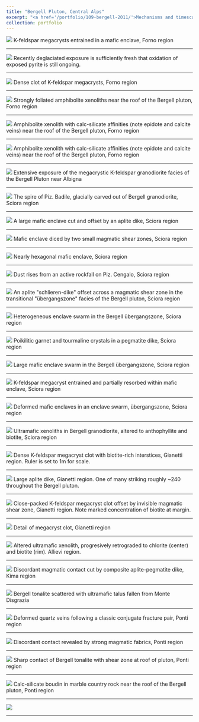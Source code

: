 ```yaml
---
title: "Bergell Pluton, Central Alps"
excerpt: "<a href='/portfolio/109-bergell-2011/'>Mechanisms and timescales of pluton emplacement<img src='/images/Albigna1.jpg'></a>"
collection: portfolio
---
```


<a href='/images/BergellMegacrystEnclave1.jpg'><img src='/images/BergellMegacrystEnclave1.jpg'></a>
K-feldspar megacrysts entrained in a mafic enclave, Forno region

---

<a href='/images/BergellPyrite.jpg'><img src='/images/BergellPyrite.jpg'></a>
Recently deglaciated exposure is sufficiently fresh that oxidation of exposed pyrite is still ongoing.

---

<a href='/images/BergellMegacrystClot1.jpg'><img src='/images/BergellMegacrystClot1.jpg'></a>
Dense clot of K-feldspar megacrysts, Forno region

---

<a href='/images/BergellAmphiboliteXenolith1.jpg'><img src='/images/BergellAmphiboliteXenolith1.jpg'></a>
Strongly foliated amphibolite xenoliths near the roof of the Bergell pluton, Forno region

---

<a href='/images/BergellAmphiboliteXenolith2.jpg'><img src='/images/BergellAmphiboliteXenolith2.jpg'></a>
Amphibolite xenolith with calc-silicate affinities (note epidote and calcite veins) near the roof of the Bergell pluton, Forno region

---

<a href='/images/BergellAmphiboliteXenolith2.jpg'><img src='/images/BergellAmphiboliteXenolith2.jpg'></a>
Amphibolite xenolith with calc-silicate affinities (note epidote and calcite veins) near the roof of the Bergell pluton, Forno region

---

<a href='/images/Albigna1.jpg'><img src='/images/Albigna1.jpg'></a>
Extensive exposure of the megacrystic K-feldspar granodiorite facies of the Bergell Pluton near Albigna

---

<a href='/images/BergellBadile1.jpg'><img src='/images/BergellBadile1.jpg'></a>
The spire of Piz. Badile, glacially carved out of Bergell granodiorite, Sciora region

---

<a href='/images/BergellOffsetEnclave1.jpg'><img src='/images/BergellOffsetEnclave1.jpg'></a>
A large mafic enclave cut and offset by an aplite dike, Sciora region

---

<a href='/images/BergellOffsetEnclave2.jpg'><img src='/images/BergellOffsetEnclave2.jpg'></a>
Mafic enclave diced by two small magmatic shear zones, Sciora region

---

<a href='/images/BergellHexagonalEnclave1.jpg'><img src='/images/BergellHexagonalEnclave1.jpg'></a>
Nearly hexagonal mafic enclave, Sciora region

---

<a href='/images/BergellRockfall1.jpg'><img src='/images/BergellRockfall1.jpg'></a>
Dust rises from an active rockfall on Piz. Cengalo, Sciora region

---

<a href='/images/BergellOffsetDike1.jpg'><img src='/images/BergellOffsetDike1.jpg'></a>
An aplite "schlieren-dike" offset across a magmatic shear zone in the transitional "übergangszone" facies of the Bergell pluton, Sciora region

---

<a href='/images/BergellEnclaveSwarm1.jpg'><img src='/images/BergellEnclaveSwarm1.jpg'></a>
Heterogeneous enclave swarm in the Bergell übergangszone, Sciora region

---

<a href='/images/BergellPegmatite1.jpg'><img src='/images/BergellPegmatite1.jpg'></a>
Poikilitic garnet and tourmaline crystals in a pegmatite dike, Sciora region

---

<a href='/images/BergellEnclaveSwarm2.jpg'><img src='/images/BergellEnclaveSwarm2.jpg'></a>
Large mafic enclave swarm in the Bergell übergangszone, Sciora region

---

<a href='/images/BergellMegacrystEnclave2.jpg'><img src='/images/BergellMegacrystEnclave2.jpg'></a>
K-feldspar megacryst entrained and partially resorbed within mafic enclave, Sciora region

---

<a href='/images/BergellEnclaveSwarm3.jpg'><img src='/images/BergellEnclaveSwarm3.jpg'></a>
Deformed mafic enclaves in an enclave swarm, übergangszone, Sciora region

---

<a href='/images/BergellXenolith1.jpg'><img src='/images/BergellXenolith1.jpg'></a>
Ultramafic xenoliths in Bergell granodiorite, altered to anthophyllite and biotite, Sciora region

---

<a href='/images/BergellMegacrystClot2.jpg'><img src='/images/BergellMegacrystClot2.jpg'></a>
Dense K-feldspar megacryst clot with biotite-rich interstices, Gianetti region. Ruler is set to 1m for scale.

---

<a href='/images/BergellAplite1.jpg'><img src='/images/BergellAplite1.jpg'></a>
Large aplite dike, Gianetti region. One of many striking roughly ~240 throughout the Bergell pluton.

---

<a href='/images/BergellMegacrystClot3.jpg'><img src='/images/BergellMegacrystClot3.jpg'></a>
Close-packed K-feldspar megacryst clot offset by invisible magmatic shear zone, Gianetti region. Note marked concentration of biotite at margin.

---

<a href='/images/BergellMegacrystClot4.jpg'><img src='/images/BergellMegacrystClot4.jpg'></a>
Detail of megacryst clot, Gianetti region

---

<a href='/images/BergellXenolith2.jpg'><img src='/images/BergellXenolith2.jpg'></a>
Altered ultramafic xenolith, progresively retrograded to chlorite (center) and biotite (rim). Allievi region.

---

<a href='/images/BergellContact1.jpg'><img src='/images/BergellContact1.jpg'></a>
Discordant magmatic contact cut by composite aplite-pegmatite dike, Kima region

---

<a href='/images/Disgrazia1.jpg'><img src='/images/Disgrazia1.jpg'></a>
Bergell tonalite scattered with ultramafic talus fallen from Monte Disgrazia

---

<a href='/images/BergellConjugateFracture1.jpg'><img src='/images/BergellConjugateFracture1.jpg'></a>
Deformed quartz veins following a classic conjugate fracture pair, Ponti region

---

<a href='/images/BergellContact2.jpg'><img src='/images/BergellContact2.jpg'></a>
Discordant contact revealed by strong magmatic fabrics, Ponti region

---

<a href='/images/BergellContact3.jpg'><img src='/images/BergellContact3.jpg'></a>
Sharp contact of Bergell tonalite with shear zone at roof of pluton, Ponti region

---

<a href='/images/BergellBoudin1.jpg'><img src='/images/BergellBoudin1.jpg'></a>
Calc-silicate boudin in marble country rock near the roof of the Bergell pluton, Ponti region

---

<a href='/images/BergellBlair1.jpg'><img src='/images/BergellBlair1.jpg'></a>

---










